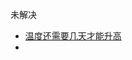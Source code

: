 未解决
- [温度还需要几天才能升高](https://leetcode-cn.com/explore/learn/card/queue-stack/218/stack-last-in-first-out-data-structure/879/)
- 